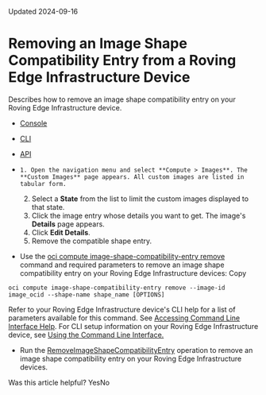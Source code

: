 Updated 2024-09-16
# Removing an Image Shape Compatibility Entry from a Roving Edge Infrastructure Device
Describes how to remove an image shape compatibility entry on your Roving Edge Infrastructure device.
  * [Console](https://docs.oracle.com/en-us/iaas/Content/Rover/Compute/Image/remove_image-shape-compatibility-entry.htm)
  * [CLI](https://docs.oracle.com/en-us/iaas/Content/Rover/Compute/Image/remove_image-shape-compatibility-entry.htm)
  * [API](https://docs.oracle.com/en-us/iaas/Content/Rover/Compute/Image/remove_image-shape-compatibility-entry.htm)


  *     1. Open the navigation menu and select **Compute > Images**. The **Custom Images** page appears. All custom images are listed in tabular form.
    2. Select a **State** from the list to limit the custom images displayed to that state.
    3. Click the image entry whose details you want to get. The image's **Details** page appears.
    4. Click **Edit Details**.
    5. Remove the compatible shape entry.
  * Use the [oci compute image-shape-compatibility-entry remove](https://docs.oracle.com/iaas/tools/oci-cli/latest/oci_cli_docs/cmdref/compute/image-shape-compatibility-entry/remove.html) command and required parameters to remove an image shape compatibility entry on your Roving Edge Infrastructure devices:
Copy
```
oci compute image-shape-compatibility-entry remove --image-id image_ocid --shape-name shape_name [OPTIONS]
```

Refer to your Roving Edge Infrastructure device's CLI help for a list of parameters available for this command. See [Accessing Command Line Interface Help](https://docs.oracle.com/en-us/iaas/Content/Rover/Access/cli_install.htm#CLIAccessHelp).
For CLI setup information on your Roving Edge Infrastructure device, see [Using the Command Line Interface.](https://docs.oracle.com/en-us/iaas/Content/Rover/Access/cli_install.htm#CLI "Describes how to use the Command Line Interface to access a a Roving Edge Infrastructure device.")
  * Run the [RemoveImageShapeCompatibilityEntry](https://docs.oracle.com/iaas/api/#/en/iaas/latest/ImageShapeCompatibilityEntry/RemoveImageShapeCompatibilityEntry) operation to remove an image shape compatibility entry on your Roving Edge Infrastructure devices.


Was this article helpful?
YesNo


